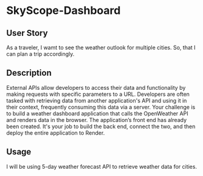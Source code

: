 # SkyScope-Dashboard
## User Story
As a traveler, I wamt to see the weather outlook for multiple cities. So, that I can plan a trip accordingly.

## Description
External APIs allow developers to access their data and functionality by making requests with specific parameters to a URL. Developers are often tasked with retrieving data from another application's API and using it in their context, frequently consuming this data via a server.
Your challenge is to build a weather dashboard application that calls the OpenWeather API and renders data in the browser.
The application’s front end has already been created. It's your job to build the back end, connect the two, and then deploy the entire application to Render.

## Usage
I will be using 5-day weather forecast API to retrieve weather data for cities.

